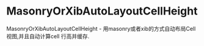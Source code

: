 # MasonryOrXibAutoLayoutCellHeight
MasonryOrXibAutoLayoutCellHeight - 用masonry或者xib的方式自动布局Cell视图,并且自动计算cell 行高并缓存.
